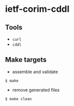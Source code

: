 # ietf-corim-cddl

## Tools

* `curl`
* `cddl`

## Make targets

* assemble and validate
```
$ make
```

* remove generated files
```
$ make clean
```
